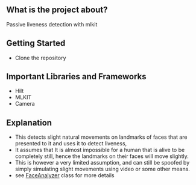 ## What is the project about?
Passive liveness detection with mlkit

## Getting Started
* Clone the repository

## Important Libraries and Frameworks
* Hilt
* MLKIT
* Camera

## Explanation
* This detects slight natural movements on landmarks of faces that are presented to it and uses it to detect liveness,
* It assumes that It is almost impossible for a human that is alive to be completely still, hence the landmarks on their faces will move slightly.
* This is however a very limited assumption, and can still be spoofed by simply simulating slight movements using video or some other means.
* see [FaceAnalyzer](https://github.com/Khalidtoak/passive-liveness-detetction/blob/main/app/src/main/java/com/example/passivelivenessdetetction/FaceAnalyzer.kt) class for more details

